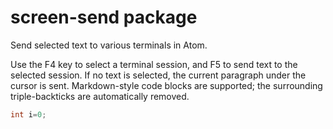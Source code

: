 # screen-send package

Send selected text to various terminals in Atom.

Use the F4 key to select a terminal session, and F5 to send text to the selected session. If no text is selected, the current paragraph under the cursor is sent. Markdown-style code blocks are supported; the surrounding triple-backticks are automatically removed.

```c++
int i=0;
```
